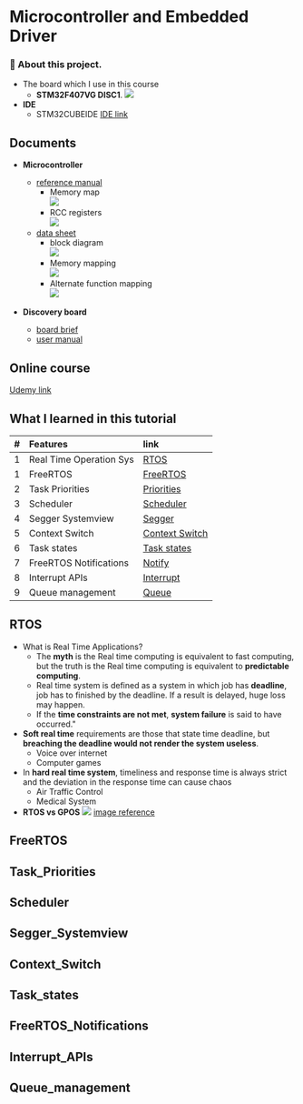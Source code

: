 Microcontroller and Embedded Driver 
===========================

### :memo: About this project.
- The board which I use in this course
    * **STM32F407VG DISC1**.
![](https://i.imgur.com/hykQJ26.png)
- **IDE**
    * STM32CUBEIDE
    [IDE link](https://www.st.com/en/development-tools/stm32cubeide.html) 
## Documents 
- **Microcontroller**
    * [reference manual](https://www.st.com/resource/en/reference_manual/dm00031020-stm32f405-415-stm32f407-417-stm32f427-437-and-stm32f429-439-advanced-arm-based-32-bit-mcus-stmicroelectronics.pdf)  
        * Memory map  
        ![](https://i.imgur.com/kHr8ysH.png)  
        * RCC registers  
        ![](https://i.imgur.com/ucI09eJ.png)  
    * [data sheet](https://www.st.com/resource/en/datasheet/dm00037051.pdf) 
        * block diagram  
        ![](https://i.imgur.com/YoE4rib.png)  
        * Memory mapping  
        ![](https://i.imgur.com/AUvGqyi.png)  
        * Alternate function mapping  
        ![](https://i.imgur.com/BatF41p.png)  

- **Discovery board**
    * [board brief](https://www.st.com/resource/en/data_brief/stm32f4discovery.pdf)
    * [user manual](https://www.st.com/resource/en/user_manual/dm00039084-discovery-kit-with-stm32f407vg-mcu-stmicroelectronics.pdf)
## Online course
[Udemy link](https://www.udemy.com/course/mastering-rtos-hands-on-with-freertos-arduino-and-stm32fx/)

## What I learned in this tutorial
|# | Features                 |link                           |
|--|:-------------------------|:-----------------------------------|
|1 | Real Time Operation Sys  |[RTOS](#RTOS)               |
|1 | FreeRTOS                 |[FreeRTOS](#FreeRTOS)               |
|2 | Task Priorities          |[Priorities](#Task_Priorities)      |
|3 | Scheduler                |[Scheduler](#Scheduler)             |
|4 | Segger Systemview        |[Segger](#Segger_Systemview)        |
|5 | Context Switch           |[Context Switch ](#Context_Switch ) |
|6 | Task states              |[Task states](#Task_states)         |
|7 | FreeRTOS Notifications   |[Notify](#FreeRTOS_Notifications)   |
|8 | Interrupt APIs           |[Interrupt](#Interrupt_APIs )       |
|9 | Queue management         |[Queue](#Queue_management)          |


## RTOS
*  What is Real Time Applications?
    * The **myth** is the Real time computing is equivalent to fast computing, but the truth is the Real time computing is equivalent to **predictable computing**.
    * Real time system is defined as a system in which job has **deadline**, job has to finished by the deadline. If a result is delayed, huge loss may happen.  
    * If the **time constraints are not met**, **system failure** is said to have occurred."
* **Soft real time** requirements are those that state time deadline, but **breaching the deadline would not render the system useless**.
    * Voice over internet
    * Computer games
* In **hard real time system**, timeliness and response time is always strict and the deviation in the response time can cause chaos
    * Air Traffic Control
    * Medical System 
* **RTOS vs GPOS**
![](https://i.imgur.com/kUWFga4.png)
[image reference](https://www.udemy.com/course/mastering-rtos-hands-on-with-freertos-arduino-and-stm32fx/)
## FreeRTOS


## Task_Priorities


## Scheduler


## Segger_Systemview


## Context_Switch


## Task_states


## FreeRTOS_Notifications


## Interrupt_APIs


## Queue_management